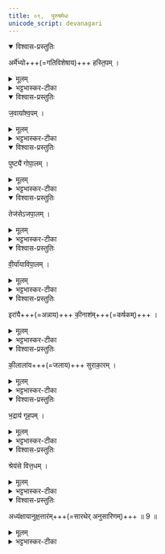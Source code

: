 ```yaml
---
title: ०९,  पुरुषमेधः  
unicode_script: devanagari
---
```



<details open><summary>विश्वास-प्रस्तुतिः</summary>

अर्मे॑भ्यो+++(=गतिविशेषाय)+++ हस्ति॒पम् । 
</details>

<details><summary>मूलम्</summary>

अर्मे᳚᳚भ्यो हस्ति॒पम् ।
</details>

<details><summary>भट्टभास्कर-टीका</summary>

1अर्मेभ्यः गतिविशेषेभ्यः हस्तिपं गजारोहिणम् ।
</details>

<details open><summary>विश्वास-प्रस्तुतिः</summary>

ज॒वाया᳚श्व॒पम् ।
</details>

<details><summary>मूलम्</summary>

ज॒वाया᳚श्व॒पम् ।
</details>

<details><summary>भट्टभास्कर-टीका</summary>

जवाय वेगाय अश्वपं अश्वानां पातारम् ।
</details>

<details open><summary>विश्वास-प्रस्तुतिः</summary>

पुष्ट्यै॑ गोपा॒लम् ।
</details>

<details><summary>मूलम्</summary>

पुष्ट्यै॑ गोपा॒लम् ।
</details>

<details><summary>भट्टभास्कर-टीका</summary>

पुष्ट्यै गोपालं गवां पालयितारं, गावो हि पुष्टिहेतवः ।
</details>

<details open><summary>विश्वास-प्रस्तुतिः</summary>

तेज॑सेऽजपा॒लम् ।
</details>

<details><summary>मूलम्</summary>

तेज॑सेऽजपा॒लम् ।
</details>

<details><summary>भट्टभास्कर-टीका</summary>

तेजसे अजपालं अजानां पालयितारं, अजा हि तेजस्विनः हविष्ट्वात् ।
</details>

<details open><summary>विश्वास-प्रस्तुतिः</summary>

वी॒र्या॑याविपा॒लम् ।
</details>

<details><summary>मूलम्</summary>

वी॒र्या॑याविपा॒लम् ।
</details>

<details><summary>भट्टभास्कर-टीका</summary>

वीर्याय अविपालं अवीनां पालयितारं वीर्यजत्वादवीनां 'वीर्याद्ध्यसृज्यन्त' इति ।
</details>

<details open><summary>विश्वास-प्रस्तुतिः</summary>

इरा॑यै+++(=अन्नाय)+++ की॒नाश॑म्+++(=कर्षकम्)+++ । 
</details>

<details><summary>मूलम्</summary>

इरा॑यै की॒नाश᳚म् ।
</details>

<details><summary>भट्टभास्कर-टीका</summary>

इरायै अन्नाय कीनाशं कर्षकं, सदा स्वीकारिणमित्यन्ये ।
</details>

<details open><summary>विश्वास-प्रस्तुतिः</summary>

की॒लाला॑य+++(=जलाय)+++ सुराका॒रम् । 
</details>

<details><summary>मूलम्</summary>

की॒लाला॑य सुराका॒रम् ।
</details>

<details><summary>भट्टभास्कर-टीका</summary>

कीलालाय पुराणाय वारिणे सुराकारं सुराया उत्पादयितारम् ।
</details>

<details open><summary>विश्वास-प्रस्तुतिः</summary>

भ॒द्राय॑ गृह॒पम् ।
</details>

<details><summary>मूलम्</summary>

भ॒द्राय॑ गृह॒पम् ।
</details>

<details><summary>भट्टभास्कर-टीका</summary>

भद्राय कल्याणाय गृहपं गृहाणां पालयितारं दौवारिकम् ।
</details>

<details open><summary>विश्वास-प्रस्तुतिः</summary>

श्रेय॑से वित्त॒धम् ।
</details>

<details><summary>मूलम्</summary>

श्रेय॑से वित्त॒धम् ।
</details>

<details><summary>भट्टभास्कर-टीका</summary>

श्रेयसे अभ्युदयाय वित्तधं राज्ञो धनस्य पालकम् ।
</details>

<details open><summary>विश्वास-प्रस्तुतिः</summary>

अध्य॑क्षायानुक्ष॒त्तार॑म्+++(=सारथेर् अनुसारिणम्)+++ ॥ 9 ॥
</details>

<details><summary>मूलम्</summary>

अध्य॑ख्षायानुख्ष॒त्तार᳚म् ॥9॥  
</details>

<details><summary>भट्टभास्कर-टीका</summary>

अध्यक्षाय प्रत्यक्षकरणाय अनुक्षत्तारं क्षत्तुरनन्तरं आयव्ययप्रत्यवेक्षिणं राज्ञः ॥   

इति तृतीये चतुर्थे नवमोऽनुवाकः ॥  

</details>

